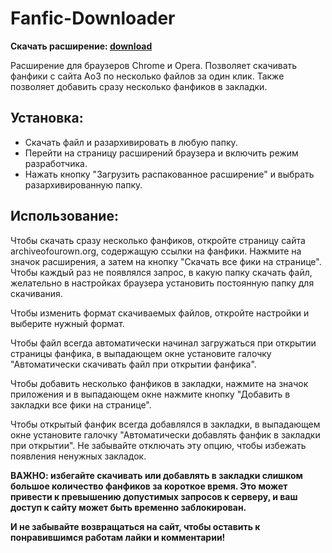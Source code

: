 # Fanfic-Downloader

**Скачать расширение: [download](https://github.com/anareaty/Fanfic-Downloader/archive/master.zip)**

Расширение для браузеров Chrome и Opera. Позволяет скачивать фанфики с сайта Ao3 по несколько файлов за один клик. Также позволяет добавить сразу несколько фанфиков в закладки.

## Установка:
- Скачать файл и разархивировать в любую папку.
- Перейти на страницу расширений браузера и включить режим разработчика.
- Нажать кнопку "Загрузить распакованное расширение" и выбрать разархивированную папку.

## Использование:

Чтобы скачать сразу несколько фанфиков, откройте страницу сайта archiveofourown.org, содержащую ссылки на фанфики. Нажмите на значок расширения, а затем на кнопку "Скачать все фики на странице". Чтобы каждый раз не появлялся запрос, в какую папку скачать файл, желательно в настройках браузера установить постоянную папку для скачивания.

Чтобы изменить формат скачиваемых файлов, откройте настройки и выберите нужный формат.

Чтобы файл всегда автоматически начинал загружаться при открытии страницы фанфика, в выпадающем окне установите галочку "Автоматически скачивать файл при открытии фанфика".

Чтобы добавить несколько фанфиков в закладки, нажмите на значок приложения и в выпадающем окне нажмите кнопку "Добавить в закладки все фики на странице".

Чтобы открытый фанфик всегда добавлялся в закладки, в выпадающем окне установите галочку "Автоматически добавлять фанфик в закладки при открытии". Не забывайте отключать эту опцию, чтобы избежать появления ненужных закладок.

**ВАЖНО: избегайте скачивать или добавлять в закладки слишком большое количество фанфиков за короткое время. Это может привести к превышению допустимых запросов к серверу, и ваш доступ к сайту может быть временно заблокирован.**

**И не забывайте возвращаться на сайт, чтобы оставить к понравившимся работам лайки и комментарии!**
